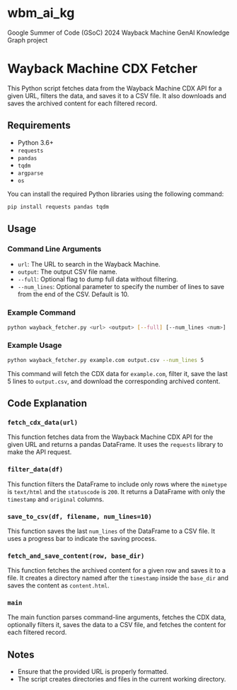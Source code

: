# wbm_ai_kg
Google Summer of Code (GSoC) 2024 Wayback Machine GenAI Knowledge Graph project

# Wayback Machine CDX Fetcher

This Python script fetches data from the Wayback Machine CDX API for a given URL, filters the data, and saves it to a CSV file. It also downloads and saves the archived content for each filtered record.

## Requirements

- Python 3.6+
- `requests`
- `pandas`
- `tqdm`
- `argparse`
- `os`

You can install the required Python libraries using the following command:
```bash
pip install requests pandas tqdm
```

## Usage

### Command Line Arguments

- `url`: The URL to search in the Wayback Machine.
- `output`: The output CSV file name.
- `--full`: Optional flag to dump full data without filtering.
- `--num_lines`: Optional parameter to specify the number of lines to save from the end of the CSV. Default is 10.

### Example Command

```bash
python wayback_fetcher.py <url> <output> [--full] [--num_lines <num>]
```

### Example Usage

```bash
python wayback_fetcher.py example.com output.csv --num_lines 5
```

This command will fetch the CDX data for `example.com`, filter it, save the last 5 lines to `output.csv`, and download the corresponding archived content.

## Code Explanation

### `fetch_cdx_data(url)`

This function fetches data from the Wayback Machine CDX API for the given URL and returns a pandas DataFrame. It uses the `requests` library to make the API request.

### `filter_data(df)`

This function filters the DataFrame to include only rows where the `mimetype` is `text/html` and the `statuscode` is `200`. It returns a DataFrame with only the `timestamp` and `original` columns.

### `save_to_csv(df, filename, num_lines=10)`

This function saves the last `num_lines` of the DataFrame to a CSV file. It uses a progress bar to indicate the saving process.

### `fetch_and_save_content(row, base_dir)`

This function fetches the archived content for a given row and saves it to a file. It creates a directory named after the `timestamp` inside the `base_dir` and saves the content as `content.html`.

### `main`

The main function parses command-line arguments, fetches the CDX data, optionally filters it, saves the data to a CSV file, and fetches the content for each filtered record.

## Notes

- Ensure that the provided URL is properly formatted.
- The script creates directories and files in the current working directory.
